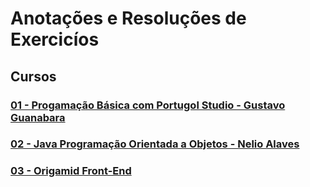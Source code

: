 # Anotações e Resoluções de Exercicíos 

## Cursos

### [01 - Progamação Básica com Portugol Studio - Gustavo Guanabara](https://github.com/lex4brao/01.CURSOS.E.ESTUDOS/blob/main/01.PROGRAMACAO.BASICA.-.ESTUDONAUTA/README.md)

### [02 - Java Programação Orientada a Objetos - Nelio Alaves](https://github.com/lex4brao/01.CURSOS.E.ESTUDOS/blob/main/02.JAVA.PROGRAMACAO.ORIENTADA.A.OBJETOS.-.NELIO.ALVES/README.md)

### [03 - Origamid Front-End](https://github.com/lex4brao/01.CURSOS.E.ESTUDOS/blob/main/03.ORIGAMID%20FRONT-END/README.md)

